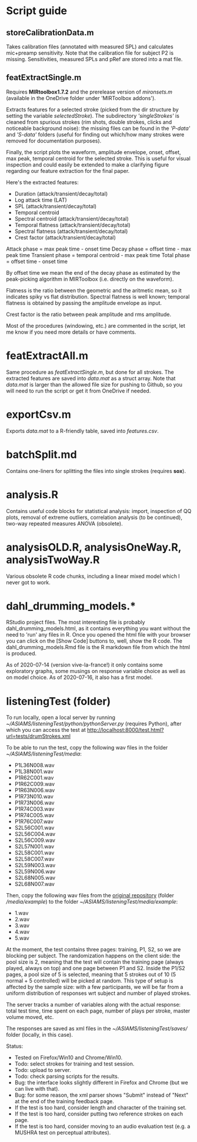 # Script guide

## storeCalibrationData.m

Takes calibration files (annotated with measured SPL) and calculates mic+preamp sensitivity. Note that the calibration file for subject P2 is missing. Sensitivities, measured SPLs and pRef are stored into a mat file.

## featExtractSingle.m

Requires **MIRtoolbox1.7.2** and the prerelease version of *mironsets.m* (available in the OneDrive folder under 'MIRToolbox addons').

Extracts features for a selected stroke (picked from the dir structure by setting the variable *selectedStroke*). The subdirectory *'singleStrokes'* is cleaned from spurious strokes (rim shots, double strokes, clicks and noticeable background noise): the missing files can be found in the *'P-data'* and *'S-data'* folders (useful for finding out which/how many strokes were removed for documentation purposes).

Finally, the script plots the waveform, amplitude envelope, onset, offset, max peak, temporal centroid for the selected stroke. This is useful for visual inspection and could easily be extended to make a clarifying figure regarding our feature extraction for the final paper.

Here's the extracted features:

- Duration (attack/transient/decay/total)
- Log attack time (LAT)
- SPL (attack/transient/decay/total)
- Temporal centroid
- Spectral centroid (attack/transient/decay/total)
- Temporal flatness (attack/transient/decay/total)
- Spectral flatness (attack/transient/decay/total)
- Crest factor (attack/transient/decay/total)

Attack phase = max peak time - onset time
Decay phase = offset time - max peak time
Transient phase = temporal centroid - max peak time
Total phase = offset time - onset time

By offset time we mean the end of the decay phase as estimated by the peak-picking algorithm in MIRToolbox (i.e. directly on the waveform).

Flatness is the ratio between the geometric and the aritmetic mean, so it indicates spiky vs flat distribution. Spectral flatness is well known; temporal flatness is obtained by passing the amplitude envelope as input.

Crest factor is the ratio between peak amplitude and rms amplitude.

Most of the procedures (windowing, etc.) are commented in the script, let me know if you need more details or have comments.

# featExtractAll.m

Same procedure as *featExtractSingle.m*, but done for all strokes. The extracted features are saved into *data.mat* as a struct array. Note that *data.mat* is larger than the allowed file size for pushing to Github, so you will need to run the script or get it from OneDrive if needed.

# exportCsv.m

Exports *data.mat* to a R-friendly table, saved into *features.csv*.

# batchSplit.md

Contains one-liners for splitting the files into single strokes (requires **sox**).

# analysis.R

Contains useful code blocks for statistical analysis: import, inspection of QQ plots, removal of extreme outliers, correlation analysis (to be continued), two-way repeated measures ANOVA (obsolete).

# analysisOLD.R, analysisOneWay.R, analysisTwoWay.R

Various obsolete R code chunks, including a linear mixed model which I never got to work.

# dahl_drumming_models.*

RStudio project files. The most interesting file is probably dahl_drumming_models.html, as it contains everything you want without the need to 'run' any files in R. Once you opened the html file with your browser you can click on the [Show Code] buttons to, well, show the R code. The dahl_drumming_models.Rmd file is the R markdown file from which the html is produced.

As of 2020-07-14 (version vive-la-france!) it only contains some exploratory graphs, some musings on response variable choice as well as on model choice. As of 2020-07-16, it also has a first model.

# listeningTest (folder)

To run locally, open a local server by running *~/ASIAMS/listeningTest/python/pythonServer.py* (requires Python), after which you can access the test at [http://localhost:8000/test.html?url=tests/drumStrokes.xml](http://localhost:8000/test.html?url=tests/drumStrokes.xml)

To be able to run the test, copy the following wav files in the folder *~/ASIAMS/listeningTest/media*:

- P1L36N008.wav
- P1L38N001.wav
- P1R62C001.wav
- P1R62C009.wav
- P1R63N006.wav
- P1R73N010.wav
- P1R73N006.wav
- P1R74C003.wav
- P1R74C005.wav
- P1R76C007.wav
- S2L56C001.wav
- S2L56C004.wav
- S2L56C009.wav
- S2L57N001.wav
- S2L58C001.wav
- S2L58C007.wav
- S2L59N003.wav
- S2L59N006.wav
- S2L68N005.wav
- S2L68N007.wav

Then, copy the following wav files from the [original repository](https://github.com/BrechtDeMan/WebAudioEvaluationTool) (folder */media/example*) to the folder *~/ASIAMS/listeningTest/media/example*:

- 1.wav
- 2.wav
- 3.wav
- 4.wav
- 5.wav

At the moment, the test contains three pages: training, P1, S2, so we are blocking per subject. The randomization happens on the client side: the pool size is 2, meaning that the test will contain the training page (always played, always on top) and one page between P1 and S2. Inside the P1/S2 pages, a pool size of 5 is selected, meaning that 5 strokes out of 10 (5 normal + 5 controlled) will be picked at random. This type of setup is affected by the sample size: with a few participants, we will be far from a uniform distribution of responses wrt subject and number of played strokes.

The server tracks a number of variables along with the actual response: total test time, time spent on each page, number of plays per stroke, master volume moved, etc.

The responses are saved as xml files in the *~/ASIAMS/listeningTest/saves/* folder (locally, in this case).

Status:

- Tested on Firefox/Win10 and Chrome/Win10.
- Todo: select strokes for training and test session.
- Todo: upload to server.
- Todo: check parsing scripts for the results.
- Bug: the interface looks slightly different in Firefox and Chrome (but we can live with that).
- Bug: for some reason, the xml parser shows "Submit" instead of "Next" at the end of the training feedback page.
- If the test is too hard, consider length and character of the training set.
- If the test is too hard, consider putting two reference strokes on each page.
- If the test is too hard, consider moving to an audio evaluation test (e.g. a MUSHRA test on perceptual attributes).
